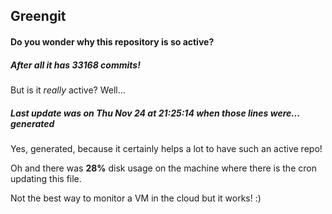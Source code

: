 ## Greengit

#### Do you wonder why this repository is so active?

##### After all it has 33168 commits!

But is it *really* active? Well...

##### Last update was on Thu Nov 24 at 21:25:14 when those lines were... generated

Yes, generated, because it certainly helps a lot to have such an active repo!

Oh and there was **28%** disk usage on the machine
where there is the cron updating this file.

Not the best way to monitor a VM in the cloud but it works! :)
